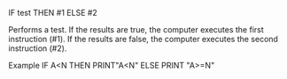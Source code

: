 IF test THEN #1 ELSE #2

Performs a test.  If the results are true, the computer executes the first instruction (#1).  If the results are false, the computer executes the second instruction (#2).

Example
IF A<N THEN PRINT"A<N" ELSE PRINT "A>=N"
